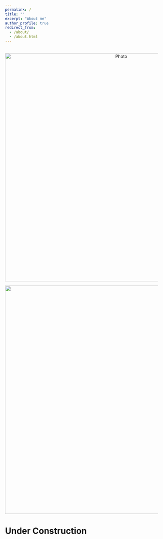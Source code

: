 ```yaml
---
permalink: /
title: ""
excerpt: "About me"
author_profile: true
redirect_from: 
  - /about/
  - /about.html
---
```


<p align="center">
  <img src="https://maozirui.github.io/images/Computational_Mechanics.png" alt="Photo" style="width: 750px;"/> 
</p>
 
<p align="center">
<img src="https://maozirui.github.io/images/Shear Peeling Process.gif" width="750"/>
</p>


# Under Construction
